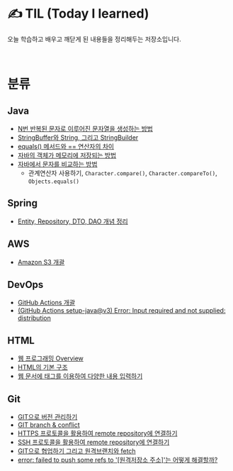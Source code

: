 # ✍ TIL (Today I learned)
오늘 학습하고 배우고 깨닫게 된 내용들을 정리해두는 저장소입니다.

<br/>

# 분류

## Java

- [N번 반복된 문자로 이루어진 문자열을 생성하는 방법](https://github.com/MrKeeplearning/TIL/blob/main/Java/%EC%9E%90%EB%B0%94%EC%9D%98%20%EB%AC%B8%EC%9E%90%EC%97%B4%20%EB%B0%98%EB%B3%B5/%EC%9E%90%EB%B0%94%EC%9D%98%20%EB%AC%B8%EC%9E%90%EC%97%B4%20%EB%B0%98%EB%B3%B5.md)
- [StringBuffer와 String, 그리고 StringBuilder](https://github.com/MrKeeplearning/TIL/blob/main/Java/StringBuffer/stringbuffer.md)
- [equals() 메서드와 == 연산자의 차이](https://github.com/MrKeeplearning/TIL/blob/main/Java/equals%20%EB%A9%94%EC%84%9C%EB%93%9C%EC%99%80%20%3D%3D%20%EC%97%B0%EC%82%B0%EC%9E%90%EC%9D%98%20%EC%B0%A8%EC%9D%B4/Difference%20between%20%3D%3D%20and%20equals.md)
- [자바의 객체가 메모리에 저장되는 방법](https://github.com/MrKeeplearning/TIL/blob/main/Java/%EC%9E%90%EB%B0%94%20%EA%B0%9D%EC%B2%B4%EA%B0%80%20%EB%A9%94%EB%AA%A8%EB%A6%AC%EC%97%90%20%EC%A0%80%EC%9E%A5%EB%90%98%EB%8A%94%20%EB%B0%A9%EB%B2%95/%EC%9E%90%EB%B0%94%20%EA%B0%9D%EC%B2%B4%EA%B0%80%20%EB%A9%94%EB%AA%A8%EB%A6%AC%EC%97%90%20%EC%A0%80%EC%9E%A5%EB%90%98%EB%8A%94%20%EB%B0%A9%EB%B2%95.md)
- [자바에서 문자를 비교하는 방법](https://github.com/MrKeeplearning/TIL/blob/main/Java/%EB%AC%B8%EC%9E%90%20%EB%B9%84%EA%B5%90/%EC%9E%90%EB%B0%94%EC%97%90%EC%84%9C%20%EB%AC%B8%EC%9E%90%20%EB%B9%84%EA%B5%90.md)
  - 관계연산자 사용하기, `Character.compare()`, `Character.compareTo()`, `Objects.equals()`

## Spring

- [Entity, Repository, DTO, DAO 개념 정리](https://github.com/MrKeeplearning/TIL/blob/main/Spring/Entity_Repository_DTO_DAO.md)

## AWS

- [Amazon S3 개괄](https://github.com/MrKeeplearning/TIL/blob/main/AWS/amazon-s3.md)

## DevOps

- [GitHub Actions 개괄](https://github.com/MrKeeplearning/TIL/blob/main/DevOps/github-actions.md)
- [(GitHub Actions setup-java@v3) Error: Input required and not supplied: distribution](https://github.com/MrKeeplearning/TIL/blob/main/DevOps/setup-java%20error%20solution.md)

## HTML

- [웹 프로그래밍 Overview](https://github.com/MrKeeplearning/TIL/blob/27ca9391fc5708db554cca0207e98472c4ac1be3/WEB/Chapter01-WEB%20overview.md)
- [HTML의 기본 구조](https://github.com/MrKeeplearning/TIL/blob/3522327f31df3db7497c908f88c500775d91fbd9/WEB/Chapter03-Creating%20basic%20HTML%20document.md)
- [웹 문서에 태그를 이용하여 다양한 내용 입력하기](https://github.com/MrKeeplearning/TIL/blob/f568b05482d6e5b88c163cda2b27a25ebc62d4a8/WEB/Chapter04-Entering%20Various%20Contents%20in%20Web.md)

## Git

- [GIT으로 버전 관리하기](https://github.com/MrKeeplearning/TIL/blob/main/GIT/GIT2-CLI%20%EB%B2%84%EC%A0%84%EA%B4%80%EB%A6%AC.md)
- [GIT branch & conflict](https://github.com/MrKeeplearning/TIL/blob/main/GIT/GIT3-CLI%20branch%20%26%20conflict.md)
- [HTTPS 프로토콜을 활용하여 remote repository에 연결하기](https://github.com/MrKeeplearning/TIL/blob/main/GIT/GIT3-CLI%EB%B0%B1%EC%97%85.md)
- [SSH 프로토콜을 활용하여 remote repository에 연결하기](https://github.com/MrKeeplearning/TIL/blob/main/GIT/GIT3-CLI%EB%B0%B1%EC%97%85%20SSH.md)
- [GIT으로 협업하기 그리고 원격브랜치와 fetch](https://github.com/MrKeeplearning/TIL/blob/main/GIT/GIT4-CLI%ED%98%91%EC%97%85.md)
- [error: failed to push some refs to '[원격저장소 주소]'는 어떻게 해결할까?](https://github.com/MrKeeplearning/TIL/blob/main/GIT/failed%20to%20push%20some%20refs%20to.md)